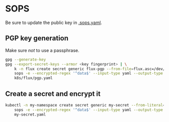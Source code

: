 # SOPS

Be sure to update the public key in [.sops.yaml](../.sops.yaml).

## PGP key generation

Make sure _not_ to use a passphrase.

```bash
gpg --generate-key
gpg --export-secret-keys --armor <key fingerprint> | \
    k -n flux create secret generic flux-pgp --from-file=flux.asc=/dev/stdin --dry-run=client -o yaml | \
    sops -e --encrypted-regex '^data$' --input-type yaml --output-type yaml /dev/stdin > \
    k8s/flux/pgp.yaml
```

## Create a secret and encrypt it

```bash
kubectl -n my-namespace create secret generic my-secret --from-literal=password=hunter2 --dry-run=client -o yaml | \
    sops -e --encrypted-regex '^data$' --input-type yaml --output-type yaml /dev/stdin > \
    my-secret.yaml
```
